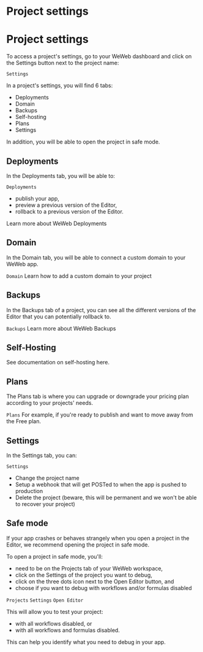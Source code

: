 # Project settings ​


# Project settings ​

To access a project's settings, go to your WeWeb dashboard and click on the Settings button next to the project name:

`Settings`


In a project's settings, you will find 6 tabs:

- Deployments
- Domain
- Backups
- Self-hosting
- Plans
- Settings

In addition, you will be able to open the project in safe mode.


## Deployments ​

In the Deployments tab, you will be able to:

`Deployments`
- publish your app,
- preview a previous version of the Editor,
- rollback to a previous version of the Editor.

Learn more about WeWeb Deployments


## Domain ​

In the Domain tab, you will be able to connect a custom domain to your WeWeb app.

`Domain`
Learn how to add a custom domain to your project


## Backups ​

In the Backups tab of a project, you can see all the different versions of the Editor that you can potentially rollback to.

`Backups`
Learn more about WeWeb Backups


## Self-Hosting ​

See documentation on self-hosting here.


## Plans ​

The Plans tab is where you can upgrade or downgrade your pricing plan according to your projects' needs.

`Plans`
For example, if you're ready to publish and want to move away from the Free plan.


## Settings ​

In the Settings tab, you can:

`Settings`
- Change the project name
- Setup a webhook that will get POSTed to when the app is pushed to production
- Delete the project (beware, this will be permanent and we won't be able to recover your project)




## Safe mode ​

If your app crashes or behaves strangely when you open a project in the Editor, we recommend opening the project in safe mode.

To open a project in safe mode, you'll:

- need to be on the Projects tab of your WeWeb workspace,
- click on the Settings of the project you want to debug,
- click on the three dots icon next to the Open Editor button, and
- choose if you want to debug with workflows and/or formulas disabled

`Projects`
`Settings`
`Open Editor`


This will allow you to test your project:

- with all workflows disabled, or
- with all workflows and formulas disabled.

This can help you identify what you need to debug in your app.

